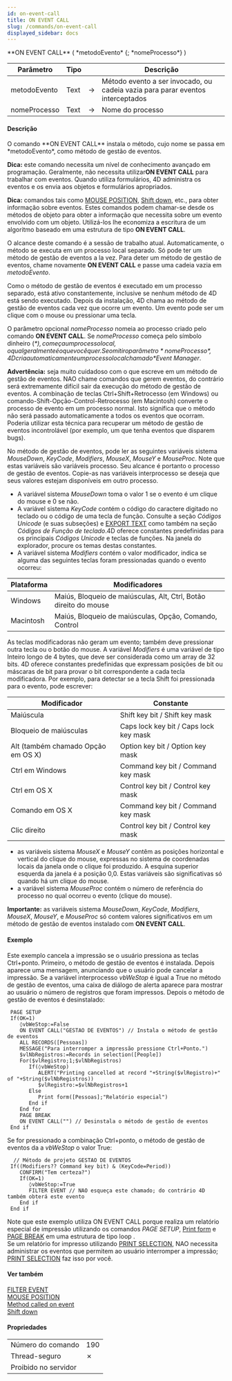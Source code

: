 ```yaml
---
id: on-event-call
title: ON EVENT CALL
slug: /commands/on-event-call
displayed_sidebar: docs
---
```


<!--REF #_command_.ON EVENT CALL.Syntax-->**ON EVENT CALL** ( *metodoEvento* {; *nomeProcesso*} )<!-- END REF-->
<!--REF #_command_.ON EVENT CALL.Params-->
| Parâmetro | Tipo |  | Descrição |
| --- | --- | --- | --- |
| metodoEvento | Text | &#8594;  | Método evento a ser invocado, ou cadeia vazia para parar eventos interceptados |
| nomeProcesso | Text | &#8594;  | Nome do processo |

<!-- END REF-->

#### Descrição 

<!--REF #_command_.ON EVENT CALL.Summary-->O comando **ON EVENT CALL** instala o método, cujo nome se passa em *metodoEvento*, como método de gestão de eventos.<!-- END REF--> 

**Dica:** este comando necessita um nível de conhecimento avançado em programação. Geralmente, não necessita utilizar**ON EVENT CALL** para trabalhar com eventos. Quando utiliza formulários, 4D administra os eventos e os envia aos objetos e formulários apropriados. 

**Dica:** comandos tais como [MOUSE POSITION](mouse-position.md), [Shift down](shift-down.md), etc., para obter informação sobre eventos. Estes comandos podem chamar-se desde os métodos de objeto para obter a informação que necessita sobre um evento envolvido com um objeto. Utilizá-los lhe economiza a escritura de um algoritmo baseado em uma estrutura de tipo **ON EVENT CALL**.

O alcance deste comando é a sessão de trabalho atual. Automaticamente, o método se executa em um processo local separado. Só pode ter um método de gestão de eventos a la vez. Para deter um método de gestão de eventos, chame novamente **ON EVENT CALL** e passe uma cadeia vazia em *metodoEvento*.

Como o método de gestão de eventos é executado em um processo separado, está ativo constantemente, inclusive se nenhum método de 4D está sendo executado. Depois da instalação, 4D chama ao método de gestão de eventos cada vez que ocorre um evento. Um evento pode ser um clique com o mouse ou pressionar uma tecla. 

O parâmetro opcional *nomeProcesso* nomeia ao processo criado pelo comando **ON EVENT CALL**. Se *nomeProcesso* começa pelo símbolo dinheiro (*$*), começa um processo local, o qual geralmente é o que você quer. Se omitir o parâmetro *nomeProcesso*, 4D cria automaticamente um processo local chamado *$Event Manager*.

**Advertência:** seja muito cuidadoso com o que escreve em um método de gestão de eventos. NAO chame comandos que gerem eventos, do contrário será extremamente difícil sair da execução do método de gestão de eventos. A combinação de teclas Ctrl+Shift+Retrocesso (em Windows) ou comando-Shift-Opção-Control-Retrocesso (em Macintosh) converte o processo de evento em um processo normal. Isto significa que o método não será passado automaticamente a todos os eventos que ocorram. Poderia utilizar esta técnica para recuperar um método de gestão de eventos incontrolável (por exemplo, um que tenha eventos que disparem bugs).

No método de gestão de eventos, pode ler as seguintes variáveis sistema *MouseDown*, *KeyCode*, *Modifiers*, *MouseX*, *MouseY* e *MouseProc*. Note que estas variáveis são variáveis processo. Seu alcance é portanto o processo de gestão de eventos. Copie-as nas variáveis interprocesso se deseja que seus valores estejam disponíveis em outro processo.

* A variável sistema *MouseDown* toma o valor 1 se o evento é um clique do mouse e 0 se não.
* A variável sistema *KeyCode* contém o código do caractere digitado no teclado ou o código de uma tecla de função. Consulte a seção *Códigos Unicode* (e suas subseções) e [EXPORT TEXT](export-text.md) como também na seção *Códigos de Função de teclado*.4D oferece constantes predefinidas para os principais *Códigos Unicode* e teclas de funções. Na janela do explorador, procure os temas destas constantes.
* A variável sistema *Modifiers* contém o valor modificador, indica se alguma das seguintes teclas foram pressionadas quando o evento ocorreu:

| **Plataforma** | **Modificadores**                                                |
| -------------- | ---------------------------------------------------------------- |
| Windows        | Maiús, Bloqueio de maiúsculas, Alt, Ctrl, Botão direito do mouse |
| Macintosh      | Maiús, Bloqueio de maiúsculas, Opção, Comando, Control           |

As teclas modificadoras não geram um evento; também deve pressionar outra tecla ou o botão do mouse. A variável *Modifiers* é uma variável de tipo Inteiro longo de 4 bytes, que deve ser considerada como um array de 32 bits. 4D oferece constantes predefinidas que expressam posições de bit ou máscaras de bit para provar o bit correspondente a cada tecla modificadora. Por exemplo, para detectar se a tecla Shift foi pressionada para o evento, pode escrever:

| **Modificador**                    | **Constante**                          |
| ---------------------------------- | -------------------------------------- |
| Maiúscula                          | Shift key bit / Shift key mask         |
| Bloqueio de maiúsculas             | Caps lock key bit / Caps lock key mask |
| Alt (também chamado Opção em OS X) | Option key bit / Option key mask       |
| Ctrl em Windows                    | Command key bit / Command key mask     |
| Ctrl em OS X                       | Control key bit / Control key mask     |
| Comando em OS X                    | Command key bit / Command key mask     |
| Clic direito                       | Control key bit / Control key mask     |

  
* as variáveis sistema *MouseX* e *MouseY* contêm as posições horizontal e vertical do clique do mouse, expressas no sistema de coordenadas locais da janela onde o clique foi produzido. A esquina superior esquerda da janela é a posição 0,0\. Estas variáveis são significativas só quando há um clique do mouse.
* a variável sistema *MouseProc* contém o número de referência do processo no qual ocorreu o evento (clique do mouse).

**Importante:** as variáveis sistema *MouseDown*, *KeyCode*, *Modifiers*, *MouseX*, *MouseY*, e *MouseProc* só contem valores significativos em um método de gestão de eventos instalado com **ON EVENT CALL**.

#### Exemplo 

Este exemplo cancela a impressão se o usuário pressiona as teclas Ctrl+ponto. Primeiro, o método de gestão de eventos é instalada. Depois aparece uma mensagem, anunciando que o usuário pode cancelar a impressão. Se a variável interprocesso *vbWeStop* é igual a True no método de gestão de eventos, uma caixa de diálogo de alerta aparece para mostrar ao usuário o número de registros que foram impressos. Depois o método de gestão de eventos é desinstalado:

```4d
 PAGE SETUP
 If(OK=1)
    ◊vbWeStop:=False
    ON EVENT CALL("GESTAO DE EVENTOS") // Instala o método de gestão de eventos
    ALL RECORDS([Pessoas])
    MESSAGE("Para interromper a impressão pressione Ctrl+Ponto.")
    $vlNbRegistros:=Records in selection([People])
    For($vlRegistro;1;$vlNbRegistros)
       If(◊vbWeStop)
          ALERT("Printing cancelled at record "+String($vlRegistro)+" of "+String($vlNbRegistros))
          $vlRegistro:=$vlNbRegistros+1
       Else
          Print form([Pessoas];"Relatório especial")
       End if
    End for
    PAGE BREAK
    ON EVENT CALL("") // Desinstala o método de gestão de eventos
 End if
```

Se for pressionado a combinação Ctrl+ponto, o método de gestão de eventos da a *vbWeStop* o valor True:

```4d
  // Método de projeto GESTAO DE EVENTOS
 If((Modifiers?? Command key bit) & (KeyCode=Period))
    CONFIRM("Tem certeza?")
    If(OK=1)
       ◊vbWeStop:=True
       FILTER EVENT // NAO esqueça este chamado; do contrário 4D também obterá este evento
    End if
 End if
```

Note que este exemplo utiliza ON EVENT CALL porque realiza um relatório especial de impressão utilizando os comandos *PAGE SETUP*, [Print form](../commands/print-form.md "Print form") e [PAGE BREAK](page-break.md "PAGE BREAK") em uma estrutura de tipo loop .   
Se um relatório for impresso utilizando [PRINT SELECTION](print-selection.md "PRINT SELECTION"), NAO necessita administrar os eventos que permitem ao usuário interromper a impressão; [PRINT SELECTION](print-selection.md "PRINT SELECTION") faz isso por você.

#### Ver também 

[FILTER EVENT](filter-event.md)  
[MOUSE POSITION](mouse-position.md)  
[Method called on event](method-called-on-event.md)  
[Shift down](shift-down.md)  

#### Propriedades

|  |  |
| --- | --- |
| Número do comando | 190 |
| Thread-seguro | &cross; |
| Proibido no servidor ||


